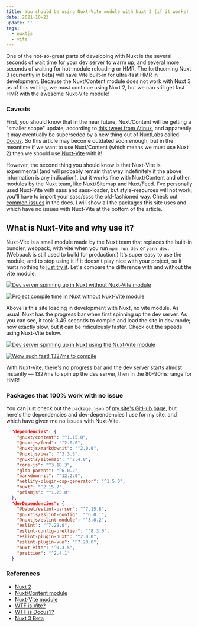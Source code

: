 ```yaml
---
title: You should be using Nuxt-Vite module with Nuxt 2 (if it works)
date: 2021-10-23
update: ''
tags:
  - nuxtjs
  - vite
---
```


One of the not-so-great parts of developing with Nuxt is the several seconds of wait time for your dev server to warm up, and several more seconds of waiting for hot-module reloading or HMR. The forthcoming Nuxt 3 (currently in beta) will have Vite built-in for ultra-fast HMR in development. Because the Nuxt/Content module does not work with Nuxt 3 as of this writing, we must continue using Nuxt 2, but we can still get fast HMR with the awesome Nuxt-Vite module!

<!--more-->

### Caveats

First, you should know that in the near future, Nuxt/Content will be getting a "smaller scope" update, according to [this tweet from Atinux](https://twitter.com/Atinux/status/1448221492681093124?s=20), and apparently it may eventually be superseded by a new thing out of NuxtLabs called [Docus](https://docus.com). So this article may become outdated soon enough, but in the meantime if we want to use Nuxt/Content (which means we must use Nuxt 2) then we should use [Nuxt-Vite](<[https://vite.nuxtjs.org/getting-started/installation](https://vite.nuxtjs.org/getting-started/installation)>) with it!

However, the second thing you should know is that Nuxt-Vite is experimental (and will probably remain that way indefinitely if the above information is any indication), but it works fine with Nuxt/Content and other modules by the Nuxt team, like Nuxt/Sitemap and Nuxt/Feed. I've personally used Nuxt-Vite with sass and sass-loader, but style-resources will not work; you'll have to import your sass/scss the old-fashioned way. Check out [common issues](https://vite.nuxtjs.org/misc/common-issues) in the docs. I will show all the packages this site uses and which have no issues with Nuxt-Vite at the bottom of the article.

## What is Nuxt-Vite and why use it?

Nuxt-Vite is a small module made by the Nuxt team that replaces the built-in bundler, webpack, with vite when you run `npm run dev` or `yarn dev`. (Webpack is still used to build for production.) It's super easy to use the module, and to stop using it if it doesn't play nice with your project, so it hurts nothing to [just try it](<[https://github.com/nuxt/vite](https://github.com/nuxt/vite)>). Let's compare the difference with and without the vite module.

[![Dev server spinning up in Nuxt without Nuxt-Vite module](/img/nuxt-no-vite1.png)](https://arieldiaz.codes/img/nuxt-no-vite1.png)

[![Project compile time in Nuxt without Nuxt-Vite module](/img/nuxt-no-vite2.png)](https://arieldiaz.codes/img/nuxt-no-vite2.png)

Above is this site loading in development with Nuxt, no vite module. As usual, Nuxt has the progress bar when first spinning up the dev server. As you can see, it took 3.49 seconds to compile and load the site in dev mode; now exactly slow, but it can be ridiculously faster. Check out the speeds using Nuxt-Vite below.

[![Dev server spinning up in Nuxt using the Nuxt-Vite module](/img/nuxt-vite1.png)](https://arieldiaz.codes/img/nuxt-vite1.png)

[![Wow such fast! 1327ms to compile](/img/nuxt-vite2.png)](https://arieldiaz.codes/img/nuxt-vite2.png)

With Nuxt-Vite, there's no progress bar and the dev server starts almost instantly — 1327ms to spin up the dev server, then in the 80-90ms range for HMR!

### Packages that 100% work with no issue

You can just check out the `package.json` of [my site's GitHub page](https://github.com/fullmetalbrackets/website), but here's the dependencies and dev-dependencies I use for my site, and which have given me no issues with Nuxt-Vite.

```json
  "dependencies": {
    "@nuxt/content": "^1.15.0",
    "@nuxtjs/feed": "^2.0.0",
    "@nuxtjs/markdownit": "^2.0.0",
    "@nuxtjs/pwa": "^3.3.5",
    "@nuxtjs/sitemap": "^2.4.0",
    "core-js": "^3.18.3",
    "glob-parent": "^6.0.2",
    "markdown-it": "^12.2.0",
    "netlify-plugin-csp-generator": "^1.5.0",
    "nuxt": "^2.15.7",
    "prismjs": "^1.25.0"
  },
  "devDependencies": {
    "@babel/eslint-parser": "^7.15.8",
    "@nuxtjs/eslint-config": "^6.0.1",
    "@nuxtjs/eslint-module": "^3.0.2",
    "eslint": "^7.29.0",
    "eslint-config-prettier": "^8.3.0",
    "eslint-plugin-nuxt": "^2.0.0",
    "eslint-plugin-vue": "^7.20.0",
    "nuxt-vite": "^0.3.5",
    "prettier": "^2.4.1"
  }
```

### References

- [Nuxt 2](https://nuxtjs.org)
- [Nuxt/Content module](https://content.nuxtjs.org)
- [Nuxt-Vite module](https://vite.nuxtjs.org)
- [WTF is Vite?](https://vitejs.dev)
- [WTF is Docus??](https://docus.com)
- [Nuxt 3 Beta](https://v3.nuxtjs.org)
